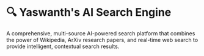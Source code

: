 # 🔍 Yaswanth's AI Search Engine

A comprehensive, multi-source AI-powered search platform that combines the power of Wikipedia, ArXiv research papers, and real-time web search to provide intelligent, contextual search results.

